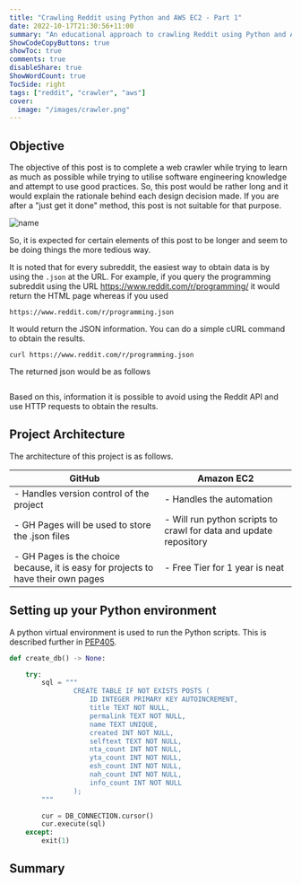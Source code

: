 ```yaml
---
title: "Crawling Reddit using Python and AWS EC2 - Part 1"
date: 2022-10-17T21:30:56+11:00
summary: "An educational approach to crawling Reddit using Python and AWS EC2 without using Reddit API"
ShowCodeCopyButtons: true
showToc: true
comments: true
disableShare: true
ShowWordCount: true
TocSide: right
tags: ["reddit", "crawler", "aws"]
cover:
  image: "/images/crawler.png"
---
```


## Objective

The objective of this post is to complete a web crawler while trying to learn as much as possible while trying to utilise software engineering knowledge and attempt to use good practices. So, this post would be rather long and it would explain the rationale behind each design decision made. If you are after a "just get it done" method, this post is not suitable for that purpose.

![name](/images/crawler.png#center)

So, it is expected for certain elements of this post to be longer and seem to be doing things the more tedious way.

It is noted that for every subreddit, the easiest way to obtain data is by using the `.json` at the URL. For example, if you query the programming subreddit using the URL https://www.reddit.com/r/programming/ it would return the HTML page whereas if you used

```
https://www.reddit.com/r/programming.json
```

It would return the JSON information. You can do a simple cURL command to obtain the results.

```
curl https://www.reddit.com/r/programming.json
```

The returned json would be as follows

```
```

Based on this, information it is possible to avoid using the Reddit API and use HTTP requests to obtain the results.

## Project Architecture

The architecture of this project is as follows.

| GitHub                                           | Amazon EC2                                        |
| ------------------------------------------------ | ------------------------------------------------- |
| - Handles version control of the project         | - Handles the automation                          |
| - GH Pages will be used to store the .json files | - Will run python scripts to crawl for data and update repository |
|- GH Pages is the choice because, it is easy for projects to have their own pages|- Free Tier for 1 year is neat|


## Setting up your Python environment

A python virtual environment is used to run the Python scripts. This is described further in [PEP405](https://peps.python.org/pep-0405/).

```python
def create_db() -> None:

    try:
        sql = """
                CREATE TABLE IF NOT EXISTS POSTS (
                    ID INTEGER PRIMARY KEY AUTOINCREMENT,
                    title TEXT NOT NULL,
                    permalink TEXT NOT NULL,
                    name TEXT UNIQUE,
                    created INT NOT NULL,
                    selftext TEXT NOT NULL,
                    nta_count INT NOT NULL,
                    yta_count INT NOT NULL,
                    esh_count INT NOT NULL,
                    nah_count INT NOT NULL,
                    info_count INT NOT NULL
                );
        """

        cur = DB_CONNECTION.cursor()
        cur.execute(sql)
    except:
        exit(1)
```

## Summary
